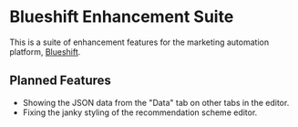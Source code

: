 # Blueshift Enhancement Suite

This is a suite of enhancement features for the marketing automation platform, [Blueshift](https://blueshift.com/).

## Planned Features

- Showing the JSON data from the "Data" tab on other tabs in the editor.
- Fixing the janky styling of the recommendation scheme editor.
